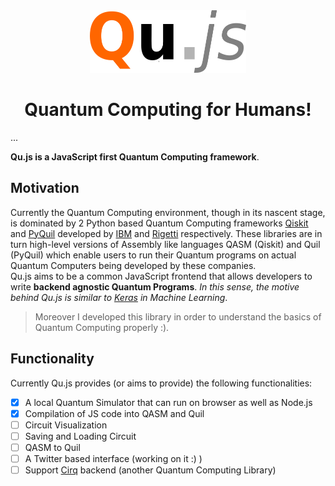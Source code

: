<div align="center">
  <img src="images/Qujs2.png" alt="Qu.js" width="250" height="100">
  <br>
</div>
<h1 align="center">Quantum Computing for Humans!</h1>

...

**Qu.js is a JavaScript first Quantum Computing framework**.
## Motivation

Currently the Quantum Computing environment, though in its nascent stage, is dominated by 2 Python based Quantum Computing frameworks [Qiskit](https://qiskit.org/) and [PyQuil](https://pyquil.readthedocs.io/en/stable/) developed by [IBM](https://www.research.ibm.com/ibm-q/) and [Rigetti](https://www.rigetti.com/) respectively. These libraries are in turn high-level versions of Assembly like languages QASM (Qiskit) and Quil (PyQuil) which enable users to run their Quantum programs on actual Quantum Computers being developed by these companies.<br>
Qu.js aims to be a common JavaScript frontend that allows developers to  write **backend agnostic Quantum Programs**. *In this sense, the motive behind Qu.js is similar to [Keras](https://keras.io/) in Machine Learning*.<br>  

>Moreover I developed this library in order to understand the basics of Quantum Computing properly :).

## Functionality
Currently Qu.js provides (or aims to provide) the following functionalities:

- [x] A local Quantum Simulator that can run on browser as well as Node.js
- [x] Compilation of JS code into QASM and Quil
- [ ] Circuit Visualization
- [ ] Saving and Loading Circuit
- [ ] QASM to Quil
- [ ] A Twitter based interface (working on it :) )
- [ ] Support [Cirq](https://ai.googleblog.com/2018/07/announcing-cirq-open-source-framework.html) backend (another Quantum Computing Library)